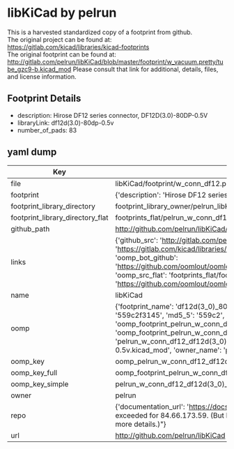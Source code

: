 # libKiCad by pelrun  
This is a harvested standardized copy of a footprint from github.  
The original project can be found at:  
https://gitlab.com/kicad/libraries/kicad-footprints  
The original footprint can be found at:
http://gitlab.com/pelrun/libKiCad/blob/master/footprint/w_vacuum.pretty/tube_gzc9-b.kicad_mod
Please consult that link for additional, details, files, and license information.  
## Footprint Details
* description: Hirose DF12 series connector, DF12D(3.0)-80DP-0.5V  
* libraryLink: df12d(3.0)-80dp-0.5v  
* number_of_pads: 83  
## yaml dump  
| Key | Value |  
| --- | --- |  
| file | libKiCad/footprint/w_conn_df12.pretty/df12d(3.0)-80dp-0.5v.kicad_mod |  
| footprint | {'description': 'Hirose DF12 series connector, DF12D(3.0)-80DP-0.5V', 'libraryLink': 'df12d(3.0)-80dp-0.5v', 'number_of_pads': 83} |  
| footprint_library_directory | footprint_library_owner/pelrun_libKiCad |  
| footprint_library_directory_flat | footprints_flat/pelrun_w_conn_df12_df12d(3_0)_80dp_0_5v/working |  
| github_path | http://github.com/pelrun/libKiCad/blob/master/footprint/w_conn_df12.pretty/df12d(3.0)-80dp-0.5v.kicad_mod |  
| links | {'github_src': 'http://gitlab.com/pelrun/libKiCad/blob/master/footprint/w_vacuum.pretty/tube_gzc9-b.kicad_mod', 'github_src_repo': 'https://gitlab.com/kicad/libraries/kicad-footprints', 'oomp_bot': 'footprints/pelrun_w_conn_df12_df12d(3_0)_80dp_0_5v/working', 'oomp_bot_github': 'https://github.com/oomlout/oomlout_oomp_footprint_bot/tree/main/footprints/pelrun_w_conn_df12_df12d(3_0)_80dp_0_5v/working', 'oomp_src_flat': 'footprints_flat/footprints_flat/pelrun_w_conn_df12_df12d(3_0)_80dp_0_5v/working', 'oomp_src_flat_github': 'https://github.com/oomlout/oomlout_oomp_footprint_src/tree/main/footprints_flat/pelrun_w_conn_df12_df12d(3_0)_80dp_0_5v/working'} |  
| name | libKiCad |  
| oomp | {'footprint_name': 'df12d(3_0)_80dp_0_5v', 'library_name': 'w_conn_df12', 'md5': '559c2f314540e192ee8e46eb82b7eb5b', 'md5_10': '559c2f3145', 'md5_5': '559c2', 'md5_6': '559c2f', 'oomp_key': 'oomp_pelrun_w_conn_df12_df12d(3_0)_80dp_0_5v', 'oomp_key_extra': 'oomp_footprint_pelrun_w_conn_df12_df12d(3_0)_80dp_0_5v', 'oomp_key_full': 'oomp_footprint_pelrun_w_conn_df12_df12d(3_0)_80dp_0_5v_559c2f', 'oomp_key_simple': 'pelrun_w_conn_df12_df12d(3_0)_80dp_0_5v', 'original_filename': 'libKiCad/footprint/w_conn_df12.pretty/df12d(3.0)-80dp-0.5v.kicad_mod', 'owner_name': 'pelrun'} |  
| oomp_key | oomp_pelrun_w_conn_df12_df12d(3_0)_80dp_0_5v |  
| oomp_key_full | oomp_footprint_pelrun_w_conn_df12_df12d(3_0)_80dp_0_5v |  
| oomp_key_simple | pelrun_w_conn_df12_df12d(3_0)_80dp_0_5v |  
| owner | pelrun |  
| repo | {'documentation_url': 'https://docs.github.com/rest/overview/resources-in-the-rest-api#rate-limiting', 'message': "API rate limit exceeded for 84.66.173.59. (But here's the good news: Authenticated requests get a higher rate limit. Check out the documentation for more details.)"} |  
| url | http://github.com/pelrun/libKiCad |  

